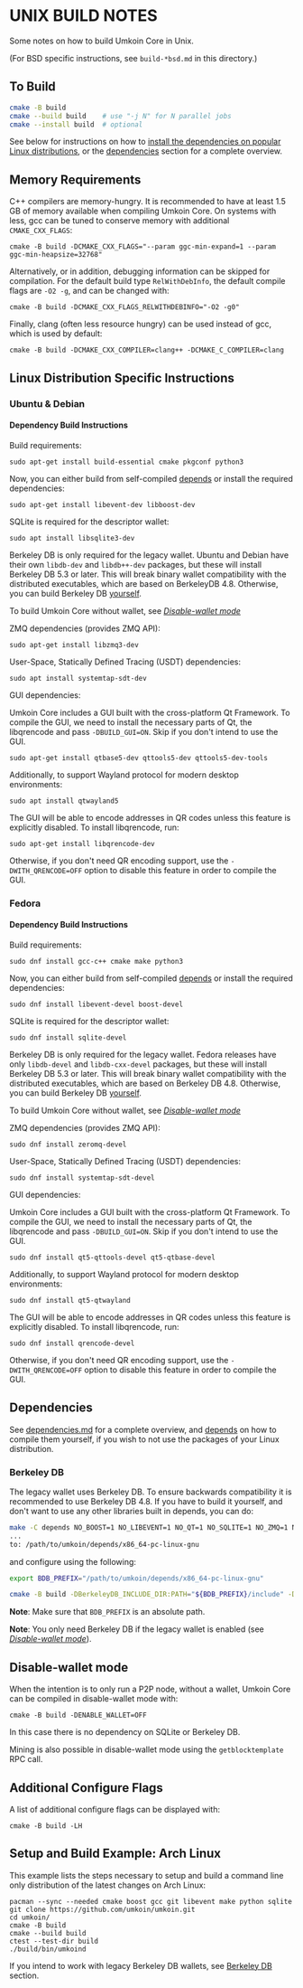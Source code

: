 UNIX BUILD NOTES
====================
Some notes on how to build Umkoin Core in Unix.

(For BSD specific instructions, see `build-*bsd.md` in this directory.)

To Build
---------------------

```bash
cmake -B build
cmake --build build    # use "-j N" for N parallel jobs
cmake --install build  # optional
```

See below for instructions on how to [install the dependencies on popular Linux
distributions](#linux-distribution-specific-instructions), or the
[dependencies](#dependencies) section for a complete overview.

## Memory Requirements

C++ compilers are memory-hungry. It is recommended to have at least 1.5 GB of
memory available when compiling Umkoin Core. On systems with less, gcc can be
tuned to conserve memory with additional `CMAKE_CXX_FLAGS`:


    cmake -B build -DCMAKE_CXX_FLAGS="--param ggc-min-expand=1 --param ggc-min-heapsize=32768"

Alternatively, or in addition, debugging information can be skipped for compilation.
For the default build type `RelWithDebInfo`, the default compile flags are
`-O2 -g`, and can be changed with:

    cmake -B build -DCMAKE_CXX_FLAGS_RELWITHDEBINFO="-O2 -g0"

Finally, clang (often less resource hungry) can be used instead of gcc, which is used by default:

    cmake -B build -DCMAKE_CXX_COMPILER=clang++ -DCMAKE_C_COMPILER=clang

## Linux Distribution Specific Instructions

### Ubuntu & Debian

#### Dependency Build Instructions

Build requirements:

    sudo apt-get install build-essential cmake pkgconf python3

Now, you can either build from self-compiled [depends](#dependencies) or install the required dependencies:

    sudo apt-get install libevent-dev libboost-dev

SQLite is required for the descriptor wallet:

    sudo apt install libsqlite3-dev

Berkeley DB is only required for the legacy wallet. Ubuntu and Debian have their own `libdb-dev` and `libdb++-dev` packages,
but these will install Berkeley DB 5.3 or later. This will break binary wallet compatibility with the distributed
executables, which are based on BerkeleyDB 4.8. Otherwise, you can build Berkeley DB [yourself](#berkeley-db).

To build Umkoin Core without wallet, see [*Disable-wallet mode*](#disable-wallet-mode)

ZMQ dependencies (provides ZMQ API):

    sudo apt-get install libzmq3-dev

User-Space, Statically Defined Tracing (USDT) dependencies:

    sudo apt install systemtap-sdt-dev

GUI dependencies:

Umkoin Core includes a GUI built with the cross-platform Qt Framework. To compile the GUI, we need to install
the necessary parts of Qt, the libqrencode and pass `-DBUILD_GUI=ON`. Skip if you don't intend to use the GUI.

    sudo apt-get install qtbase5-dev qttools5-dev qttools5-dev-tools

Additionally, to support Wayland protocol for modern desktop environments:

    sudo apt install qtwayland5

The GUI will be able to encode addresses in QR codes unless this feature is explicitly disabled. To install libqrencode, run:

    sudo apt-get install libqrencode-dev

Otherwise, if you don't need QR encoding support, use the `-DWITH_QRENCODE=OFF` option to disable this feature in order to compile the GUI.


### Fedora

#### Dependency Build Instructions

Build requirements:

    sudo dnf install gcc-c++ cmake make python3

Now, you can either build from self-compiled [depends](#dependencies) or install the required dependencies:

    sudo dnf install libevent-devel boost-devel

SQLite is required for the descriptor wallet:

    sudo dnf install sqlite-devel

Berkeley DB is only required for the legacy wallet. Fedora releases have only `libdb-devel` and `libdb-cxx-devel` packages, but these will install
Berkeley DB 5.3 or later. This will break binary wallet compatibility with the distributed executables, which
are based on Berkeley DB 4.8. Otherwise, you can build Berkeley DB [yourself](#berkeley-db).

To build Umkoin Core without wallet, see [*Disable-wallet mode*](#disable-wallet-mode)

ZMQ dependencies (provides ZMQ API):

    sudo dnf install zeromq-devel

User-Space, Statically Defined Tracing (USDT) dependencies:

    sudo dnf install systemtap-sdt-devel

GUI dependencies:

Umkoin Core includes a GUI built with the cross-platform Qt Framework. To compile the GUI, we need to install
the necessary parts of Qt, the libqrencode and pass `-DBUILD_GUI=ON`. Skip if you don't intend to use the GUI.

    sudo dnf install qt5-qttools-devel qt5-qtbase-devel

Additionally, to support Wayland protocol for modern desktop environments:

    sudo dnf install qt5-qtwayland

The GUI will be able to encode addresses in QR codes unless this feature is explicitly disabled. To install libqrencode, run:

    sudo dnf install qrencode-devel

Otherwise, if you don't need QR encoding support, use the `-DWITH_QRENCODE=OFF` option to disable this feature in order to compile the GUI.

## Dependencies

See [dependencies.md](dependencies.md) for a complete overview, and
[depends](/depends/README.md) on how to compile them yourself, if you wish to
not use the packages of your Linux distribution.

### Berkeley DB

The legacy wallet uses Berkeley DB. To ensure backwards compatibility it is
recommended to use Berkeley DB 4.8. If you have to build it yourself, and don't
want to use any other libraries built in depends, you can do:
```bash
make -C depends NO_BOOST=1 NO_LIBEVENT=1 NO_QT=1 NO_SQLITE=1 NO_ZMQ=1 NO_USDT=1
...
to: /path/to/umkoin/depends/x86_64-pc-linux-gnu
```
and configure using the following:
```bash
export BDB_PREFIX="/path/to/umkoin/depends/x86_64-pc-linux-gnu"

cmake -B build -DBerkeleyDB_INCLUDE_DIR:PATH="${BDB_PREFIX}/include" -DWITH_BDB=ON
```

**Note**: Make sure that `BDB_PREFIX` is an absolute path.

**Note**: You only need Berkeley DB if the legacy wallet is enabled (see [*Disable-wallet mode*](#disable-wallet-mode)).

Disable-wallet mode
--------------------
When the intention is to only run a P2P node, without a wallet, Umkoin Core can
be compiled in disable-wallet mode with:

    cmake -B build -DENABLE_WALLET=OFF

In this case there is no dependency on SQLite or Berkeley DB.

Mining is also possible in disable-wallet mode using the `getblocktemplate` RPC call.

Additional Configure Flags
--------------------------
A list of additional configure flags can be displayed with:

    cmake -B build -LH


Setup and Build Example: Arch Linux
-----------------------------------
This example lists the steps necessary to setup and build a command line only distribution of the latest changes on Arch Linux:

    pacman --sync --needed cmake boost gcc git libevent make python sqlite
    git clone https://github.com/umkoin/umkoin.git
    cd umkoin/
    cmake -B build
    cmake --build build
    ctest --test-dir build
    ./build/bin/umkoind

If you intend to work with legacy Berkeley DB wallets, see [Berkeley DB](#berkeley-db) section.
